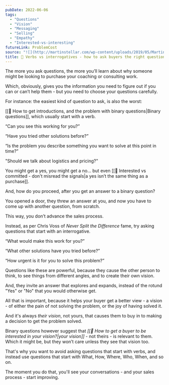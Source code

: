 ```yaml
---
pubDate: 2022-06-06
tags:
  - "Questions"
  - "Vision"
  - "Messaging"
  - "Selling"
  - "Empathy"
  - "Interested-vs-interesting"
futureLink: ProblemCost
source: "![](http://martinstellar.com/wp-content/uploads/2019/05/MartinStellar_Coaching_Illustrations-Questions-sales-verbs-vs-interrogatives-1024x768.jpg)"
title: 📄 Verbs vs interrogatives - how to ask buyers the right questions
---
```


The more you ask questions, the more you’ll learn about why someone might be looking to purchase your coaching or consulting work.

Which, obviously, gives you the information you need to figure out if you can or can’t help them - but you need to choose your questions carefully.

For instance: the easiest kind of question to ask, is also the worst:

[[📄 How to get introductions, and the problem with binary questions|Binary questions]], which usually start with a verb.

“Can you see this working for you?”

“Have you tried other solutions before?”

“Is the problem you describe something you want to solve at this point in time?”

"Should we talk about logistics and pricing?"

You might get a yes, you might get a no… but even [[📄 Interested vs committed - don't misread the signals|a yes isn’t the same thing as a purchase]].

And, how do you proceed, after you get an answer to a binary question?

You opened a door, they threw an answer at you, and now you have to come up with another question, from scratch.

This way, you don’t advance the sales process.

Instead, as per Chris Voss of *Never Split the Difference* fame, try asking questions that start with an interrogative.

“What would make this work for you?”

“What other solutions have you tried before?”

“How urgent is it for you to solve this problem?”

Questions like these are powerful, because they cause the other person to think, to see things from different angles, and to create their own vision.

And, they invite an answer that explores and expands, instead of the rotund "Yes" or "No" that you would otherwise get.

All that is important, because it helps your buyer get a better view - a vision - of either the pain of not solving the problem, or the joy of having solved it.

And it's always *their vision*, not yours, that causes them to buy in to making a decision to get the problem solved.

Binary questions however suggest that *[[📄 How to get a buyer to be interested in your vision?|your vision]]* - not theirs - is relevant to them. Which it might be, but they won’t care unless they see that vision too.

That's why you want to avoid asking questions that start with verbs, and instead use questions that start with What, How, Where, Who, When, and so on.

The moment you do that, you'll see your conversations - and your sales process - start improving.
